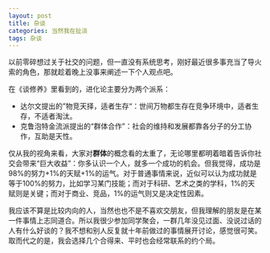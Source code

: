 ```yaml
---
layout: post
title: 杂谈
categories: 当然我在扯淡
tags: 杂谈
---
```


以前零碎想过关于社交的问题，但一直没有系统思考，刚好最近很多事充当了导火索的角色，那就趁着晚上没事来阐述一下个人观点吧。

在《谈修养》里看到的，进化论主要分为两个派系：

* 达尔文提出的”物竞天择，适者生存“：世间万物都生存在竞争环境中，适者生存，不适者淘汰。
* 克鲁泡特金流派提出的“群体合作”：社会的维持和发展都靠各分子的分工协作，互助是天性。

仅从我的视角来看，大家对**群体**的概念看的太重了，无论哪里都明着暗着告诉你社交会带来“巨大收益”：你多认识一个人，就多一个成功的机会。但我觉得，成功是98%的努力+1%的天赋+1%的运气。对于普通事情来说，近似可以认为成功就是等于100%的努力，比如学习某门技能；而对于科研、艺术之类的学科，1%的天赋则是关键；而对于商业、竞品，1%的运气则又是决定性因素。

我应该不算是比较内向的人，当然也也不是不喜欢交朋友，但我理解的朋友是在某一件事情上志同道合。所以我很少参加同学聚会，一群几年没见过面、没说过话的人有什么好谈的？我不想和别人反复就十年前做过的事情展开讨论，感觉很可笑。取而代之的是，我会选择几个合得来、平时也会经常联系的约个局。
